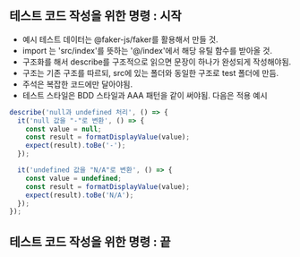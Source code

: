 ## 테스트 코드 작성을 위한 명령 : 시작

- 예시 테스트 데이터는 @faker-js/faker를 활용해서 만들 것.
- import 는 'src/index'를 뜻하는 '@/index'에서 해당 유틸 함수를 받아올 것.
- 구조화를 해서 describe를 구조적으로 읽으면 문장이 하나가 완성되게 작성해야됨.
- 구조는 기존 구조를 따르되, src에 있는 폴더와 동일한 구조로 test 폴더에 만듬.
- 주석은 복잡한 코드에만 달아야됨.
- 테스트 스타일은 BDD 스타일과 AAA 패턴을 같이 써야됨. 다음은 적용 예시

```js
describe('null과 undefined 처리', () => {
  it('null 값을 "-"로 변환', () => {
    const value = null;
    const result = formatDisplayValue(value);
    expect(result).toBe('-');
  });

  it('undefined 값을 "N/A"로 변환', () => {
    const value = undefined;
    const result = formatDisplayValue(value);
    expect(result).toBe('N/A');
  });
});
```

## 테스트 코드 작성을 위한 명령 : 끝
